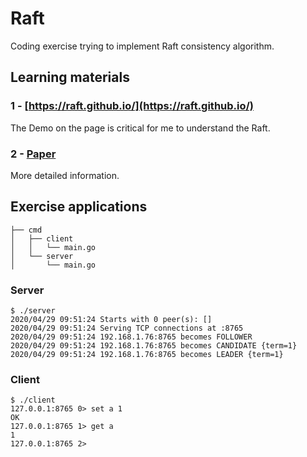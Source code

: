 Raft
====

Coding exercise trying to implement Raft consistency algorithm.

## Learning materials

### 1 - [https://raft.github.io/](https://raft.github.io/)
The Demo on the page is critical for me to understand the Raft.

### 2 - [Paper](https://raft.github.io/raft.pdf)
More detailed information.

## Exercise applications

```
├── cmd
│   ├── client
│   │   └── main.go
│   └── server
│       └── main.go
```

### Server
```
$ ./server
2020/04/29 09:51:24 Starts with 0 peer(s): []
2020/04/29 09:51:24 Serving TCP connections at :8765
2020/04/29 09:51:24 192.168.1.76:8765 becomes FOLLOWER
2020/04/29 09:51:24 192.168.1.76:8765 becomes CANDIDATE {term=1}
2020/04/29 09:51:24 192.168.1.76:8765 becomes LEADER {term=1}
```

### Client
```
$ ./client
127.0.0.1:8765 0> set a 1
OK
127.0.0.1:8765 1> get a
1
127.0.0.1:8765 2>
```
